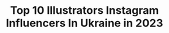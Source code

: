 ---
title: Top 10 Illustrators Instagram Influencers In Ukraine in 2023
description: >-
  Find top illustrators Instagram influencers in Ukraine in 2023. Most popular hashtags: #illustration #illustrator #characterdesign #drawing.
platform: Instagram
hits: 23
text_top: Identify the most popular Instagram influencers on inBeat.
text_bottom: Our platform aggregates 23 Instagram influencers like this in Ukraine for you to work with.
profiles:
  - username: "brodberick"
    fullname: >-
      Caroline Brodberick
    bio: >-
      📍 sculptor / illustrator / photo & video maker 📩 cooperation: nyancaroline@gmail.com
    location: "Ukraine"
    followers: 255148
    engagement: 973
    commentsToLikes: 0.026581
    id: ckaoy2k0sfsiy0i78vpcfxv1z
    verified: false
    hashtags: "#diveintounhiddenimagination, #90svintage, #sculpture, #sunaesthetic"
  - username: "grandpastasey"
    fullname: >-
      𝚊𝚗𝚊𝚜𝚝𝚊𝚜𝚒𝚊
    bio: >-
      Fashion artist | illustrator ✉️anaperetiatko29@gmail.com 📨Commissions:open 📱Tik Tok- Grandpastasey 📍Ukraine 🇺🇦
    location: "Ukraine"
    followers: 10209
    engagement: 1234
    commentsToLikes: 0.022777
    id: ck9wf8r37nptf0j788c3qnxae
    verified: false
    hashtags: ""
  - username: "kat_branch"
    fullname: >-
      Katerina Branchukova
    bio: >-
      ILLUSTRATOR ᑌKᖇᗩIᑎE 🇺🇦 💌katyabranch@gmail.com
    location: "Ukraine"
    followers: 42298
    engagement: 509
    commentsToLikes: 0.028275
    id: ck0w2u2pyq6o30i19mp2ns61s
    verified: false
    hashtags: "#cartoon, #illustrator, #best, #gift"
  - username: "lilys_wonders"
    fullname: >-
      Lily
    bio: >-
      🍁Illustrator & character designer ✨freelancer Commissions: closed 📮lily.konyukh@gmail.com
    location: "Ukraine"
    followers: 84510
    engagement: 607
    commentsToLikes: 0.017680
    id: ck0w2iox8ok800i19ijdtpxwp
    verified: false
    hashtags: "#illustrationart, #illustrationnow, #illustrationgram, #illustrationoftheday"
  - username: "dukhovnoe_litso"
    fullname: >-
      Maria Oz
    bio: >-
      Visual artist, animation director, illustrator, content creator 🎬 ✉️ Contact me ✉️ dukhovnoe.litso@gmail.com
    location: "Ukraine"
    followers: 135909
    engagement: 270
    commentsToLikes: 0.011290
    id: ck5zxhkuu80tt0i14cufsav5i
    verified: true
    hashtags: "#honorview30pro"
  - username: "lanaillustrations"
    fullname: >-
      SVITLANA ❣️ ILLUSTRATOR
    bio: >-
      • Freelance illustrator • for inquiries: lanasillustrations@gmail.com
    location: "Ukraine"
    followers: 8256
    engagement: 1034
    commentsToLikes: 0.028627
    id: ck134d4wnvv6v0i19kqmbxnb6
    verified: false
    hashtags: "#design, #dawn, #digitalart, #weloveillustration"
  - username: "nataly_owl"
    fullname: >-
      Natalia Shaloshvili
    bio: >-
      Artist of cute animals Children's books illustrator and author Represented by @goodillo.kids Contact me: natalia.shaloshvili@gmail.com
    location: "Ukraine"
    followers: 37230
    engagement: 1088
    commentsToLikes: 0.016489
    id: ck8t5hlt1a6g30j78w17u23is
    verified: false
    hashtags: "#artcollection, #acryliconcanvas, #childrensbook, #picturebookmaker"
  - username: "sadova_art"
    fullname: >-
      IRYNA SADOVA® ☾ ILLUSTRATOR
    bio: >-
      ☾ BOOK illustrator and storyteller ☾ DIGITAL and OIL artist ☾ For work and collaboration ⇨ direct or by email: sadova.art@gmail.com 📍Kiev, Ukraine
    location: "Ukraine"
    followers: 12886
    engagement: 374
    commentsToLikes: 0.025258
    id: ck0vuvwpzmej40i192rivv97v
    verified: false
    hashtags: "#picturebook, #kidlit, #kidlitart, #children"
  - username: "ooh_lily"
    fullname: >-
      𝙻𝚒𝚕𝚢 ♡
    bio: >-
      ◦ Illustrator: #by_oohlily ◦ content creator: @ooh.content ♡ створю найкращі акварельні дизайни для вас ♡ надихну на творчість та затишок
    location: "Ukraine"
    followers: 25540
    engagement: 623
    commentsToLikes: 0.012316
    id: ck6tqd2bjqr6s0j71mu7lh1hx
    verified: false
    hashtags: "#by, #oohlily"
  - username: "anta_rf"
    fullname: >-
      Artist illustrator
    bio: >-
      💛💙Ukrainian artist illustrator @anta.frirean I just like coming here to sketch people in crisis Weimar🇩🇪 Bauhaus|Visual Design id pic by @pervotsve.t
    location: "Ukraine"
    followers: 31342
    engagement: 677
    commentsToLikes: 0.006085
    id: ck5zj0r4ogqb30i14fdqd1b3w
    verified: false
    hashtags: "#sketchbook, #drawing, #art, #portrait"
---